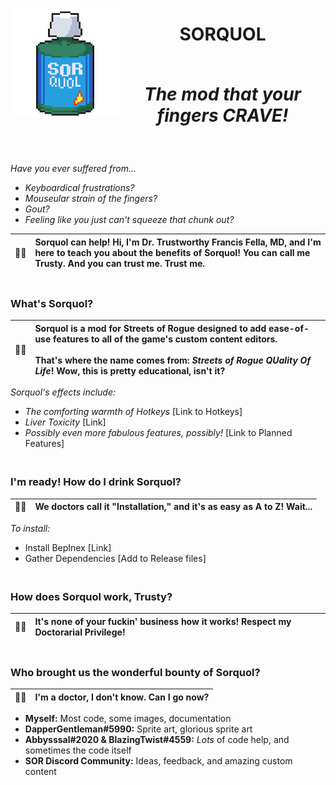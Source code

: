 ﻿<p align="center">

  <img width="175" src="images/Sorquol_512x512.png" alt="Material Bread logo" align="left">

</p>

<h1 align="center">
SORQUOL
<em>
<br><br>

The mod that your fingers CRAVE!
</em>
</h1>
<br>

*Have you ever suffered from...*
- *Keyboardical frustrations?*
- *Mouseular strain of the fingers?*
- *Gout?*
- *Feeling like you just can't squeeze that chunk out?*

|👨‍⚕️|Sorquol can help! Hi, I'm Dr. Trustworthy Francis Fella, MD, and I'm here to teach you about the benefits of Sorquol! You can call me Trusty. And you can trust me. Trust me.
|:---|:---|

<h3><br>
What's Sorquol?
</h3>

|👨‍⚕️|Sorquol is a mod for Streets of Rogue designed to add ease-of-use features to all of the game's custom content editors. <br><br>That's where the name comes from: *Streets of Rogue QUality Of Life*! Wow, this is pretty educational, isn't it?
|:---|:---|

*Sorquol's effects include:*
- *The comforting warmth of Hotkeys* [Link to Hotkeys]
- *Liver Toxicity* [Link]
- *Possibly even more fabulous features, possibly!* [Link to Planned Features]

<h3><br>
I'm ready! How do I drink Sorquol?
</h3>

|👨‍⚕️|We doctors call it "Installation," and it's as easy as A to Z! Wait...
|:---|:---|

*To install:*
- Install BepInex [Link]
- Gather Dependencies [Add to Release files]

<h3><br>
How does Sorquol work, Trusty?
</h3>

|👨‍⚕️|It's none of your fuckin' business how it works! Respect my Doctorarial Privilege!
|:---|:---|

<h3><br>
Who brought us the wonderful bounty of Sorquol?
</h3>

|👨‍⚕️|I'm a doctor, I don't know. Can I go now?
|:---|:---|

- **Myself:** Most code, some images, documentation
- **DapperGentleman#5990:** Sprite art, glorious sprite art
- **Abbysssal#2020 & BlazingTwist#4559:** *Lots* of code help, and sometimes the code itself
- **SOR Discord Community:** Ideas, feedback, and amazing custom content